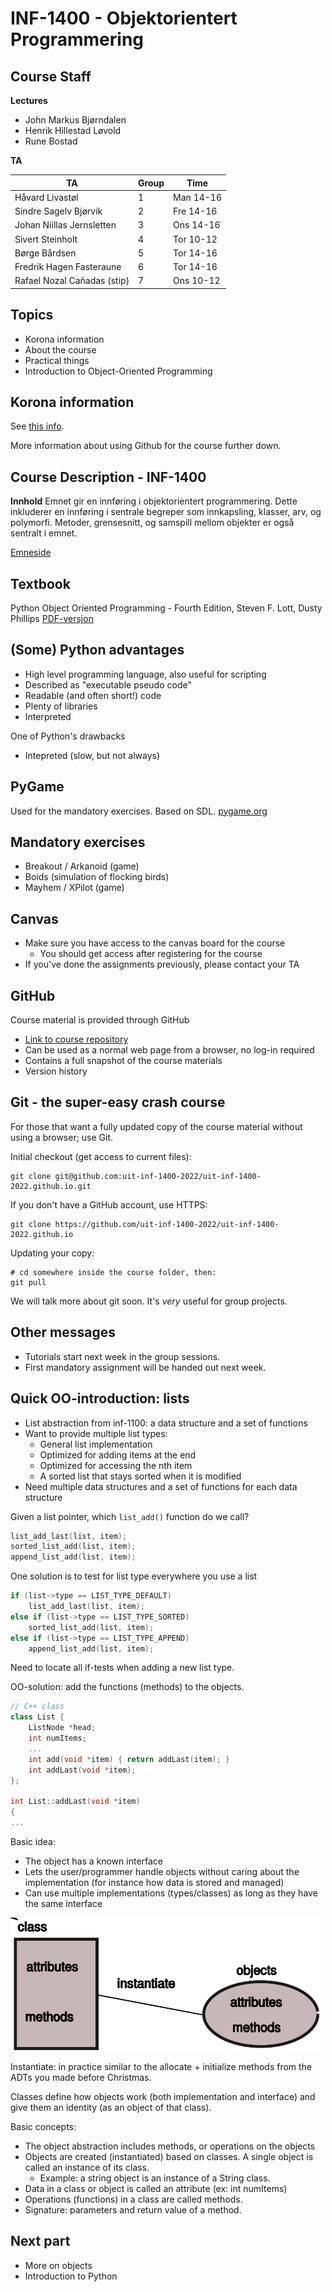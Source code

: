 INF-1400 - Objektorientert Programmering
=========================================


Course Staff
--------------

**Lectures**

* John Markus Bjørndalen
* Henrik Hillestad Løvold
* Rune Bostad

**TA**

| TA                          | Group | Time      |
|-----------------------------|-------|-----------|
| Håvard Livastøl             | 1     | Man 14-16 |
| Sindre Sagelv Bjørvik       | 2     | Fre 14-16 |
| Johan Niillas Jernsletten   | 3     | Ons 14-16 |
| Sivert Steinholt            | 4     | Tor 10-12 |
| Børge Bårdsen               | 5     | Tor 14-16 |
| Fredrik Hagen Fasteraune    | 6     | Tor 14-16 |
| Rafael Nozal Cañadas (stip) | 7     | Ons 10-12 |


Topics
-------

* Korona information
* About the course
* Practical things
* Introduction to Object-Oriented Programming


Korona information
-------------------

See [this info](https://github.com/uit-inf-1400-2022/uit-inf-1400-2022.github.io/blob/main/korona.md). 

More information about using Github for the course further down. 


Course Description - INF-1400
------------------------------


**Innhold**
Emnet gir en innføring i objektorientert programmering. 
Dette inkluderer en innføring i sentrale begreper som innkapsling, klasser, arv, og polymorfi. Metoder, grensesnitt, og samspill mellom objekter er også sentralt i emnet.

[Emneside](http://uit.no/studiekatalog/emner/2022/var/inf-1400-1)

Textbook
--------

Python Object Oriented Programming - Fourth Edition, Steven F. Lott, Dusty Phillips
[PDF-versjon](https://www.packtpub.com/product/python-object-oriented-programming-fourth-edition/9781801077262)

(Some) Python advantages
------------------------

* High level programming language, also useful for scripting
* Described as "executable pseudo code"
* Readable (and often short!) code
* Plenty of libraries
* Interpreted

One of Python's drawbacks

* Intepreted (slow, but not always)


PyGame
------

Used for the mandatory exercises. Based on SDL.
[pygame.org](https://www.pygame.org)

Mandatory exercises
--------------------

* Breakout / Arkanoid (game)
* Boids (simulation of flocking birds)
* Mayhem / XPilot (game)

Canvas
-------

* Make sure you have access to the canvas board for the course
  - You should get access after registering for the course
* If you've done the assignments previously, please contact your TA

GitHub
------

Course material is provided through GitHub
* [Link to course repository](https://github.com/uit-inf-1400-2022/uit-inf-1400-2022.github.io)
* Can be used as a normal web page from a browser, no log-in required
* Contains a full snapshot of the course materials
* Version history

<!-- 
TODO: May not be working now: 
You can use the [RSS URL](https://github.com/uit-inf-1400-2022/uit-inf-1400-2022.github.io/commits/master.atom) in your own RSS reader if you prefer.
-->

Git - the super-easy crash course
----------------------------------
For those that want a fully updated copy of the course material without using a browser; use Git.

Initial checkout (get access to current files):

```
git clone git@github.com:uit-inf-1400-2022/uit-inf-1400-2022.github.io.git
```

If you don't have a GitHub account, use HTTPS:
```
git clone https://github.com/uit-inf-1400-2022/uit-inf-1400-2022.github.io
```

Updating your copy:

```
# cd somewhere inside the course folder, then:
git pull
```

We will talk more about git soon. It's _very_ useful for group projects.

Other messages
---------------
* Tutorials start next week in the group sessions. 
* First mandatory assignment will be handed out next week. 


Quick OO-introduction: lists
-----------------------------
* List abstraction from inf-1100: a data structure and a set of functions
* Want to provide multiple list types:
  * General list implementation
  * Optimized for adding items at the end
  * Optimized for accessing the nth item
  * A sorted list that stays sorted when it is modified
* Need multiple data structures and a set of functions for each data structure


Given a list pointer, which `list_add()` function do we call?

```c
list_add_last(list, item);
sorted_list_add(list, item);
append_list_add(list, item);
```

One solution is to test for list type everywhere you use a list

```c
if (list->type == LIST_TYPE_DEFAULT)
    list_add_last(list, item);
else if (list->type == LIST_TYPE_SORTED)
    sorted_list_add(list, item);
else if (list->type == LIST_TYPE_APPEND)
    append_list_add(list, item);
```

Need to locate all if-tests when adding a new list type.


OO-solution: add the functions (methods) to the objects.

```c++
// C++ class
class List {
    ListNode *head;
    int numItems;
    ...
    int add(void *item) { return addLast(item); }
    int addLast(void *item);
};

int List::addLast(void *item)
{
...
```

Basic idea:

* The object has a known interface
* Lets the user/programmer handle objects without caring about the implementation (for instance how data is stored and managed)
* Can use multiple implementations (types/classes) as long as they have the same interface

![Class-object-instance](figs/class-obj-instance.png)

Instantiate: in practice similar to the allocate + initialize methods from the ADTs you made before Christmas.

Classes define how objects work (both implementation and interface) and give them an identity (as an object of that class).

Basic concepts:

* The object abstraction includes methods, or operations on the objects
* Objects are created (instantiated) based on classes. A single object is called an instance of its class.
  * Example: a string object is an instance of a String class.
* Data in a class or object is called an attribute (ex: int numItems)
* Operations (functions) in a class are called methods.
* Signature: parameters and return value of a method.

Next part
---------

* More on objects
* Introduction to Python

